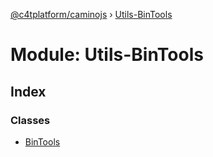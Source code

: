 [@c4tplatform/caminojs](../README.md) › [Utils-BinTools](utils_bintools.md)

# Module: Utils-BinTools

## Index

### Classes

* [BinTools](../classes/utils_bintools.bintools.md)
